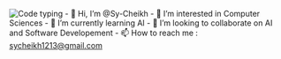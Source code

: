 ![Code typing](https://user-images.githubusercontent.com/81166169/189495543-e3588665-9cfe-445a-93d3-4a06756e4937.gif)
                                                                                                                                                              - 👋 Hi, I’m @Sy-Cheikh 
                                                                                                                                                              - 👀 I’m interested in Computer Sciences
                                                                                                                                                              - 🌱 I’m currently learning AI
                                                                                                                                                              - 💞️ I’m looking to collaborate on AI and Software Developement 
                                                                                                                                                              - 📫 How to reach me : sycheikh1213@gmail.com
<!---
Sy-Cheikh/Sy-Cheikh is a ✨ special ✨ repository because its `README.md` (this file) appears on your GitHub profile.
You can click the Preview link to take a look at your changes.
--->

